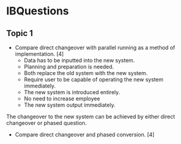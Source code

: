 # IBQuestions

## Topic 1

- Compare <!-- Similarities --> direct changeover with parallel running as a method of implementation. [4]
  - Data has to be inputted into the new system.
  - Planning and preparation is needed.
  - Both replace the old system with the new system.
  - Require user to be capable of operating the new system immediately.
  - The new system is introduced entirely.
  - No need to increase employee
  - The new system output immediately.

The changeover to the new system can be achieved by either direct changeover or phased question.

- Compare direct changeover and phased conversion. [4]
  <!-- Tips: define then compare first -->
  
